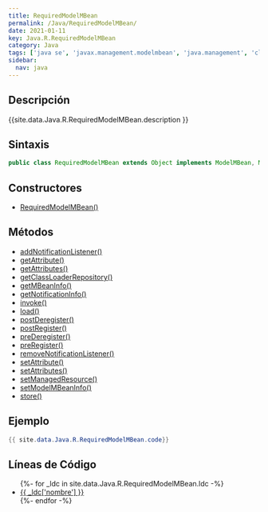```yaml
---
title: RequiredModelMBean
permalink: /Java/RequiredModelMBean/
date: 2021-01-11
key: Java.R.RequiredModelMBean
category: Java
tags: ['java se', 'javax.management.modelmbean', 'java.management', 'clase java', 'Java 1.5']
sidebar: 
  nav: java
---
```


## Descripción
{{site.data.Java.R.RequiredModelMBean.description }}

## Sintaxis
~~~java
public class RequiredModelMBean extends Object implements ModelMBean, MBeanRegistration, NotificationEmitter
~~~

## Constructores
* [RequiredModelMBean()](/Java/RequiredModelMBean/RequiredModelMBean/)

## Métodos
* [addNotificationListener()](/Java/RequiredModelMBean/addNotificationListener)
* [getAttribute()](/Java/RequiredModelMBean/getAttribute)
* [getAttributes()](/Java/RequiredModelMBean/getAttributes)
* [getClassLoaderRepository()](/Java/RequiredModelMBean/getClassLoaderRepository)
* [getMBeanInfo()](/Java/RequiredModelMBean/getMBeanInfo)
* [getNotificationInfo()](/Java/RequiredModelMBean/getNotificationInfo)
* [invoke()](/Java/RequiredModelMBean/invoke)
* [load()](/Java/RequiredModelMBean/load)
* [postDeregister()](/Java/RequiredModelMBean/postDeregister)
* [postRegister()](/Java/RequiredModelMBean/postRegister)
* [preDeregister()](/Java/RequiredModelMBean/preDeregister)
* [preRegister()](/Java/RequiredModelMBean/preRegister)
* [removeNotificationListener()](/Java/RequiredModelMBean/removeNotificationListener)
* [setAttribute()](/Java/RequiredModelMBean/setAttribute)
* [setAttributes()](/Java/RequiredModelMBean/setAttributes)
* [setManagedResource()](/Java/RequiredModelMBean/setManagedResource)
* [setModelMBeanInfo()](/Java/RequiredModelMBean/setModelMBeanInfo)
* [store()](/Java/RequiredModelMBean/store)

## Ejemplo
~~~java
{{ site.data.Java.R.RequiredModelMBean.code}}
~~~

## Líneas de Código
<ul>
{%- for _ldc in site.data.Java.R.RequiredModelMBean.ldc -%}
   <li>
       <a href="{{_ldc['url'] }}">{{ _ldc['nombre'] }}</a>
   </li>
{%- endfor -%}
</ul>
